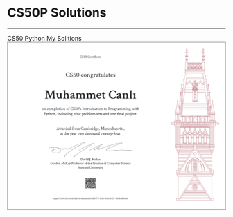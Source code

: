 # CS50P Solutions
---
 CS50 Python My Solitions
![alt text](https://github.com/muhammetcnli/CS50P/blob/main/CS50P_image.png?raw=true)
